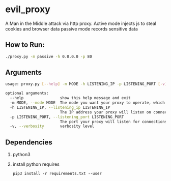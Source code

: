 # evil_proxy

A Man in the Middle attack via http proxy.
Active mode injects js to steal cookies and browser data
passive mode records sensitive data

## How to Run:

```bash
./proxy.py -m passive -h 0.0.0.0 -p 80
```

## Arguments
```bash
usage: proxy.py [--help] -m MODE -h LISTENING_IP -p LISTENING_PORT [-v]

optional arguments:
  --help                show this help message and exit
  -m MODE, --mode MODE  The mode you want your proxy to operate, which will either be active or passive
  -h LISTENING_IP, --listening_ip LISTENING_IP
                        The IP address your proxy will listen on connections on
  -p LISTENING_PORT, --listening_port LISTENING_PORT
                        The port your proxy will listen for connections on
  -v, --verbosity       verbosity level
```

## Dependencies

 1. python3
 2. install python requires
 
    `pip3 install -r requirements.txt --user`